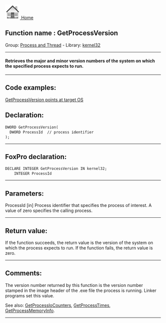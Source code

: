 [<img src="../../images/home.png"> Home ](https://github.com/VFPX/Win32API)  

## Function name : GetProcessVersion
Group: [Process and Thread](../../functions_group.md#Process_and_Thread)  -  Library: [kernel32](../../Libraries.md#kernel32)  
***  


#### Retrieves the major and minor version numbers of the system on which the specified process expects to run.
***  


## Code examples:
[GetProcessVersion points at target OS](../../samples/sample_170.md)  

## Declaration:
```foxpro  
DWORD GetProcessVersion(
  DWORD ProcessId  // process identifier
);  
```  
***  


## FoxPro declaration:
```foxpro  
DECLARE INTEGER GetProcessVersion IN kernel32;
	INTEGER ProcessId  
```  
***  


## Parameters:
ProcessId 
[in] Process identifier that specifies the process of interest. A value of zero specifies the calling process.   
***  


## Return value:
If the function succeeds, the return value is the version of the system on which the process expects to run. If the function fails, the return value is zero.   
***  


## Comments:
The version number returned by this function is the version number stamped in the image header of the .exe file the process is running. Linker programs set this value.   
  
See also: [GetProcessIoCounters](../kernel32/GetProcessIoCounters.md), [GetProcessTimes](../kernel32/GetProcessTimes.md), [GetProcessMemoryInfo](../psapi/GetProcessMemoryInfo.md).  
  
***  

